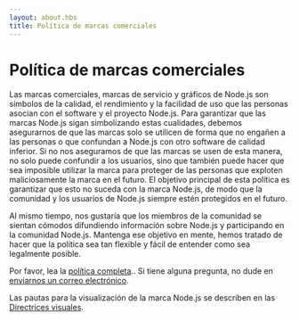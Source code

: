 ```yaml
---
layout: about.hbs
title: Política de marcas comerciales
---
```


# Política de marcas comerciales

Las marcas comerciales, marcas de servicio y gráficos de Node.js son símbolos de 
la calidad, el rendimiento y la facilidad de uso que las personas asocian con el 
software y el proyecto Node.js. Para garantizar que las marcas Node.js sigan simbolizando 
estas cualidades, debemos asegurarnos de que las marcas solo se utilicen de 
forma que no engañen a las personas o que confundan a Node.js con otro software 
de calidad inferior. Si no nos aseguramos de que las marcas se usen de esta manera, 
no solo puede confundir a los usuarios, sino que también puede hacer que sea imposible 
utilizar la marca para proteger de las personas que exploten maliciosamente la marca 
en el futuro. El objetivo principal de esta política es garantizar que esto no suceda 
con la marca Node.js, de modo que la comunidad y los usuarios de Node.js siempre estén 
protegidos en el futuro.

Al mismo tiempo, nos gustaría que los miembros de la comunidad se sientan cómodos 
difundiendo información sobre Node.js y participando en la comunidad Node.js. 
Mantenga ese objetivo en mente, hemos tratado de hacer que la política sea 
tan flexible y fácil de entender como sea legalmente posible.

Por favor, lea la [política completa](/static/documents/trademark-policy.pdf)..
Si tiene alguna pregunta, no dude en [enviarnos un correo electrónico](mailto:trademark@nodejs.org).

Las pautas para la visualización de la marca Node.js 
se describen en las [Directrices visuales](/static/documents/foundation-visual-guidelines.pdf).
